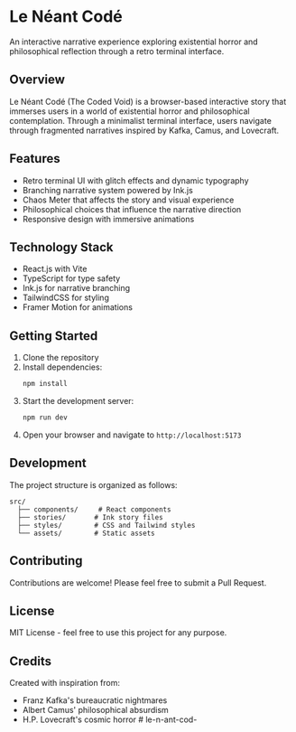 # Le Néant Codé

An interactive narrative experience exploring existential horror and philosophical reflection through a retro terminal interface.

## Overview

Le Néant Codé (The Coded Void) is a browser-based interactive story that immerses users in a world of existential horror and philosophical contemplation. Through a minimalist terminal interface, users navigate through fragmented narratives inspired by Kafka, Camus, and Lovecraft.

## Features

- Retro terminal UI with glitch effects and dynamic typography
- Branching narrative system powered by Ink.js
- Chaos Meter that affects the story and visual experience
- Philosophical choices that influence the narrative direction
- Responsive design with immersive animations

## Technology Stack

- React.js with Vite
- TypeScript for type safety
- Ink.js for narrative branching
- TailwindCSS for styling
- Framer Motion for animations

## Getting Started

1. Clone the repository
2. Install dependencies:
   ```bash
   npm install
   ```
3. Start the development server:
   ```bash
   npm run dev
   ```
4. Open your browser and navigate to `http://localhost:5173`

## Development

The project structure is organized as follows:

```
src/
  ├── components/     # React components
  ├── stories/       # Ink story files
  ├── styles/        # CSS and Tailwind styles
  └── assets/        # Static assets
```

## Contributing

Contributions are welcome! Please feel free to submit a Pull Request.

## License

MIT License - feel free to use this project for any purpose.

## Credits

Created with inspiration from:
- Franz Kafka's bureaucratic nightmares
- Albert Camus' philosophical absurdism
- H.P. Lovecraft's cosmic horror #   l e - n - a n t - c o d -  
 